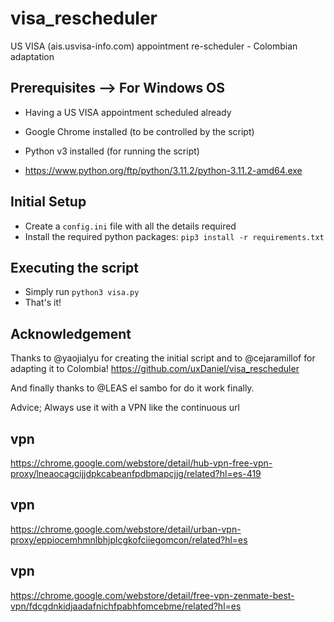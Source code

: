 # visa_rescheduler
US VISA (ais.usvisa-info.com) appointment re-scheduler - Colombian adaptation

## Prerequisites --> For Windows OS
- Having a US VISA appointment scheduled already
- Google Chrome installed (to be controlled by the script)
- Python v3 installed (for running the script)

- https://www.python.org/ftp/python/3.11.2/python-3.11.2-amd64.exe


## Initial Setup
- Create a `config.ini` file with all the details required
- Install the required python packages: `pip3 install -r requirements.txt`

## Executing the script
- Simply run `python3 visa.py`
- That's it!

## Acknowledgement
Thanks to @yaojialyu for creating the initial script and to @cejaramillof for adapting it to Colombia!
https://github.com/uxDaniel/visa_rescheduler

And finally thanks to @LEAS el sambo for do it work finally.


Advice; Always use it with a VPN like the continuous url
## vpn
https://chrome.google.com/webstore/detail/hub-vpn-free-vpn-proxy/lneaocagcijjdpkcabeanfpdbmapcjjg/related?hl=es-419


## vpn
https://chrome.google.com/webstore/detail/urban-vpn-proxy/eppiocemhmnlbhjplcgkofciiegomcon/related?hl=es

## vpn
https://chrome.google.com/webstore/detail/free-vpn-zenmate-best-vpn/fdcgdnkidjaadafnichfpabhfomcebme/related?hl=es

